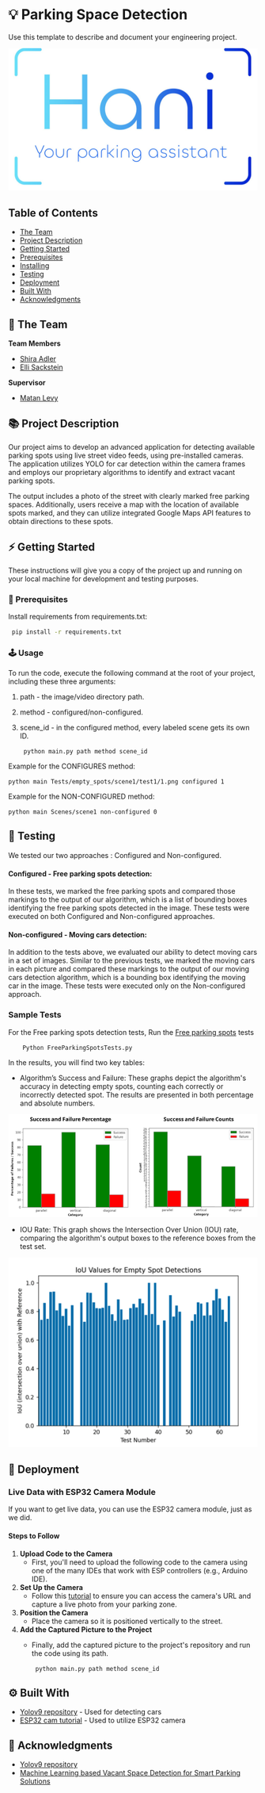 # 💡 Parking Space Detection
Use this template to describe and document your engineering project.

<!-- cool project cover image -->
![Project Cover Image](HaniApp/static/img/HaniLogo.jpeg)

<!-- table of content -->
## Table of Contents
- [The Team](#the-team)
- [Project Description](#project-description)
- [Getting Started](#getting-started)
- [Prerequisites](#prerequisites)
- [Installing](#installing)
- [Testing](#testing)
- [Deployment](#deployment)
- [Built With](#built-with)
- [Acknowledgments](#acknowledgments)

## 👥 The Team 
**Team Members**
- [Shira Adler](shira.adler@mail.huji.ac.il)
- [Elli Sackstein](elli.sackstein@mail.huji.ac.il)

**Supervisor**
- [Matan Levy](levy@cs.huji.ac.il)


## 📚 Project Description
Our project aims to develop an advanced application for detecting available
parking spots using live street video feeds, using pre-installed cameras.
 The application utilizes YOLO for car detection within the camera frames and
employs our proprietary algorithms to identify and extract vacant parking spots.

The output includes a photo of the street with clearly marked free parking 
spaces. Additionally, users receive a map with the location of available spots
marked, and they can utilize integrated Google Maps API features to obtain 
directions to these spots.

## ⚡ Getting Started

These instructions will give you a copy of the project up and running on
your local machine for development and testing purposes. 

### 🧱 Prerequisites

Install requirements from requirements.txt:

   ```bash
    pip install -r requirements.txt
   ```

### 🕹️ Usage
To run the code, execute the following command at the root of your project, including these three arguments:

1. path - the image/video directory path.
2. method - configured/non-configured.
3. scene_id - in the configured method, every labeled scene gets its own ID.
   
        python main.py path method scene_id

Example for the CONFIGURES method:

    python main Tests/empty_spots/scene1/test1/1.png configured 1

Example for the NON-CONFIGURED method: 
    
    python main Scenes/scene1 non-configured 0
  

## 🧪 Testing
We tested our two approaches : Configured and Non-configured.

#### **Configured - Free parking spots detection:** 
In these tests, we marked the free parking spots and compared those markings 
to the output of our algorithm, which is a list of bounding boxes identifying
the free parking spots detected in the image. These tests were executed on both
Configured and Non-configured approaches.

#### **Non-configured - Moving cars detection:**
In addition to the tests above, we evaluated our ability to detect moving cars
in a set of images. 
Similar to the previous tests, we marked the moving cars in each picture 
and compared these markings to the output of our moving cars detection
algorithm, which is a bounding box identifying the moving car in the image.
These tests were executed only on the Non-configured approach.

### Sample Tests
For the Free parking spots detection tests, Run the [Free parking spots](Tests/FreeParkingSpotsTestsCon.py) tests

```bash
    Python FreeParkingSpotsTests.py
```

In the results, you will find two key tables:

- Algorithm’s Success and Failure: These graphs depict the algorithm's accuracy in detecting empty spots, counting each correctly or incorrectly detected spot. The results are presented in both percentage and absolute numbers.

![resultsInPrecentage](bin/results1.png)
- IOU Rate: This graph shows the Intersection Over Union (IOU) rate, comparing the algorithm's output boxes to the reference boxes from the test set.

![resultsInPrecentage](bin/resultsIOU.png)


## 🚀 Deployment

### Live Data with ESP32 Camera Module
If you want to get live data, you can use the ESP32 camera module, just as we did.

#### Steps to Follow
1. **Upload Code to the Camera**
   - First, you'll need to upload the following code to the camera using one of the many IDEs that work with ESP controllers (e.g., Arduino IDE). 
3. **Set Up the Camera**
   - Follow this [tutorial](https://www.youtube.com/watch?v=RCtVxZnjPmY) to ensure you can access the camera's URL and capture a live photo from your parking zone.
3. **Position the Camera**
   - Place the camera so it is positioned vertically to the street.
5. **Add the Captured Picture to the Project**
   - Finally, add the captured picture to the project's repository and run the code using its path.

          python main.py path method scene_id

## ⚙️ Built With
  - [Yolov9 repository](https://github.com/WongKinYiu/yolov9/tree/main?tab=readme-ov-file#evaluation) - Used for detecting cars
  - [ESP32 cam tutorial](https://www.youtube.com/watch?v=RCtVxZnjPmY) - Used to utilize ESP32 camera


## 🙏 Acknowledgments
  - [Yolov9 repository](https://github.com/WongKinYiu/yolov9/tree/main?tab=readme-ov-file#evaluation)
  - [Machine Learning based Vacant Space Detection for Smart Parking Solutions](https://ieeexplore.ieee.org/document/10165557)
